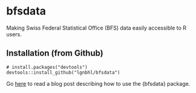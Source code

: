 # bfsdata

Making Swiss Federal Statistical Office (BFS) data easily accessible to R users.

## Installation (from Github)

```
# install.packages("devtools")
devtools::install_github("lgnbhl/bfsdata")
```

Go [here](https://lgnbhl.github.io/bfsdata/) to read a blog post describing how to use the {bfsdata} package.
